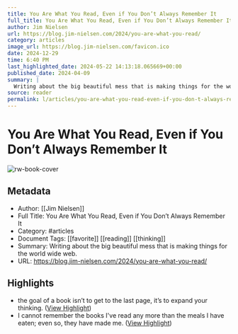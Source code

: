 ```yaml
---
title: You Are What You Read, Even if You Don’t Always Remember It
full_title: You Are What You Read, Even if You Don’t Always Remember It
author: Jim Nielsen
url: https://blog.jim-nielsen.com/2024/you-are-what-you-read/
category: articles
image_url: https://blog.jim-nielsen.com/favicon.ico
date: 2024-12-29
time: 6:40 PM
last_highlighted_date: 2024-05-22 14:13:18.065669+00:00
published_date: 2024-04-09
summary: |
  Writing about the big beautiful mess that is making things for the world wide web.
source: reader
permalink: l/articles/you-are-what-you-read-even-if-you-don-t-always-remember-it
---
```

# You Are What You Read, Even if You Don’t Always Remember It

![rw-book-cover](https://blog.jim-nielsen.com/favicon.ico)

## Metadata
- Author: [[Jim Nielsen]]
- Full Title: You Are What You Read, Even if You Don’t Always Remember It
- Category: #articles
- Document Tags: [[favorite]] [[reading]] [[thinking]] 
- Summary: Writing about the big beautiful mess that is making things for the world wide web.
- URL: https://blog.jim-nielsen.com/2024/you-are-what-you-read/

## Highlights
- the goal of a book isn’t to get to the last page, it’s to expand your thinking. ([View Highlight](https://read.readwise.io/read/01hygaccv854hwajgdebwwdmfh))
- I cannot remember the books I've read any more than the meals I have eaten; even so, they have made me. ([View Highlight](https://read.readwise.io/read/01hygacbjwpye2d6zme7srkdj1))


